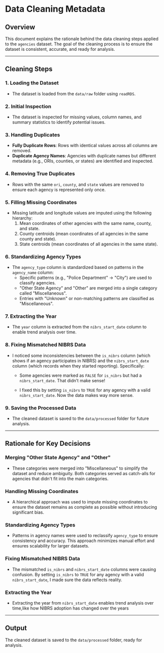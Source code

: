 # Data Cleaning Metadata

## Overview

This document explains the rationale behind the data cleaning steps applied to the `agencies` dataset. The goal of the cleaning process is to ensure the dataset is consistent, accurate, and ready for analysis.

------------------------------------------------------------------------

## Cleaning Steps

### 1. **Loading the Dataset**

-   The dataset is loaded from the `data/raw` folder using `readRDS`.

### 2. **Initial Inspection**

-   The dataset is inspected for missing values, column names, and summary statistics to identify potential issues.

### 3. **Handling Duplicates**

-   **Fully Duplicate Rows**: Rows with identical values across all columns are removed.
-   **Duplicate Agency Names**: Agencies with duplicate names but different metadata (e.g., ORIs, counties, or states) are identified and inspected.

### 4. **Removing True Duplicates**

-   Rows with the same `ori`, `county`, and `state` values are removed to ensure each agency is represented only once.

### 5. **Filling Missing Coordinates**

-   Missing latitude and longitude values are imputed using the following hierarchy:
    1.  Mean coordinates of other agencies with the same name, county, and state.
    2.  County centroids (mean coordinates of all agencies in the same county and state).
    3.  State centroids (mean coordinates of all agencies in the same state).

### 6. **Standardizing Agency Types**

-   The `agency_type` column is standardized based on patterns in the `agency_name` column:
    -   Specific patterns (e.g., "Police Department" → "City") are used to classify agencies.
    -   "Other State Agency" and "Other" are merged into a single category called "Miscellaneous".
    -   Entries with "Unknown" or non-matching patterns are classified as "Miscellaneous".

### 7. **Extracting the Year**

-   The `year` column is extracted from the `nibrs_start_date` column to enable trend analysis over time.

### 8. **Fixing Mismatched NIBRS Data**

-   I noticed some inconsistencies between the `is_nibrs` column (which shows if an agency participates in NIBRS) and the `nibrs_start_date` column (which records when they started reporting). Specifically:

    -   Some agencies were marked as `FALSE` for `is_nibrs` but had a `nibrs_start_date`. That didn’t make sense!

    -   I fixed this by setting `is_nibrs` to `TRUE` for any agency with a valid `nibrs_start_date`. Now the data makes way more sense.

### 9. **Saving the Processed Data**

-   The cleaned dataset is saved to the `data/processed` folder for future analysis.

------------------------------------------------------------------------

## Rationale for Key Decisions

### **Merging "Other State Agency" and "Other"**

-   These categories were merged into "Miscellaneous" to simplify the dataset and reduce ambiguity. Both categories served as catch-alls for agencies that didn't fit into the main categories.

### **Handling Missing Coordinates**

-   A hierarchical approach was used to impute missing coordinates to ensure the dataset remains as complete as possible without introducing significant bias.

### **Standardizing Agency Types**

-   Patterns in agency names were used to reclassify `agency_type` to ensure consistency and accuracy. This approach minimizes manual effort and ensures scalability for larger datasets.

### **Fixing Mismatched NIBRS Data**

-   The mismatched `is_nibrs` and `nibrs_start_date` columns were causing confusion. By setting `is_nibrs` to `TRUE` for any agency with a valid `nibrs_start_date`, I made sure the data reflects reality.

### **Extracting the Year**

-   Extracting the year from `nibrs_start_date` enables trend analysis over time,like how NIBRS adoption has changed over the years

------------------------------------------------------------------------

## Output

The cleaned dataset is saved to the `data/processed` folder, ready for analysis.
